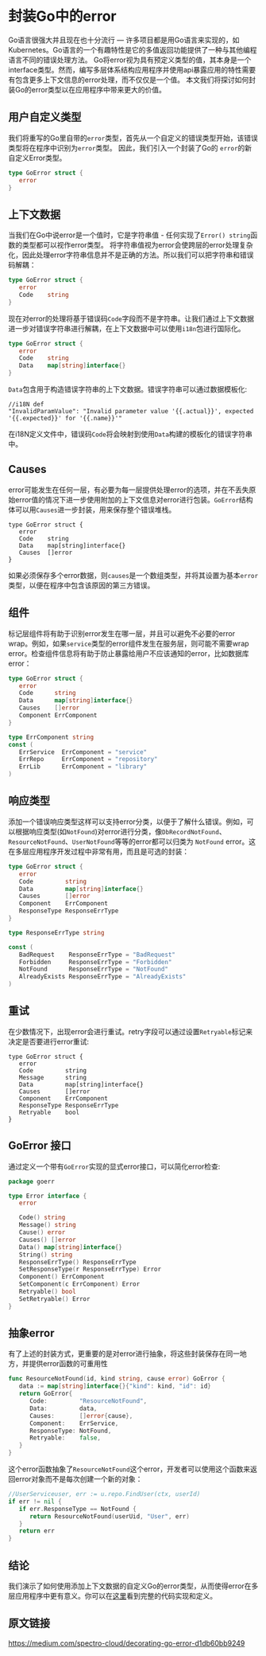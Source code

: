 # 封装Go中的error

Go语言很强大并且现在也十分流行 — 许多项目都是用Go语言来实现的，如Kubernetes。Go语言的一个有趣特性是它的多值返回功能提供了一种与其他编程语言不同的错误处理方法。 Go将error视为具有预定义类型的值，其本身是一个interface类型。然而，编写多层体系结构应用程序并使用api暴露应用的特性需要有包含更多上下文信息的error处理，而不仅仅是一个值。 本文我们将探讨如何封装Go的error类型以在应用程序中带来更大的价值。

## 用户自定义类型

我们将重写的Go里自带的`error`类型，首先从一个自定义的错误类型开始，该错误类型将在程序中识别为`error`类型。 因此，我们引入一个封装了Go的 `error`的新自定义Error类型。

```go
type GoError struct {
   error
}
```

## 上下文数据

当我们在Go中说error是一个值时，它是字符串值 - 任何实现了`Error() string`函数的类型都可以视作error类型。
将字符串值视为error会使跨层的error处理复杂化，因此处理error字符串信息并不是正确的方法。所以我们可以把字符串和错误码解耦：

```go
type GoError struct {
   error
   Code    string
}
```

现在对error的处理将基于错误码`Code`字段而不是字符串。让我们通过上下文数据进一步对错误字符串进行解耦，在上下文数据中可以使用`i18n`包进行国际化。

```go
type GoError struct {
   error
   Code    string
   Data    map[string]interface{}
}
```

`Data`包含用于构造错误字符串的上下文数据。错误字符串可以通过数据模板化:

```
//i18N def
"InvalidParamValue": "Invalid parameter value '{{.actual}}', expected '{{.expected}}' for '{{.name}}'"
```

在i18N定义文件中，错误码`Code`将会映射到使用`Data`构建的模板化的错误字符串中。

## Causes

error可能发生在任何一层，有必要为每一层提供处理error的选项，并在不丢失原始error值的情况下进一步使用附加的上下文信息对error进行包装。`GoError`结构体可以用`Causes`进一步封装，用来保存整个错误堆栈。

```
type GoError struct {
   error
   Code    string
   Data    map[string]interface{}
   Causes  []error
}
```

如果必须保存多个error数据，则`causes`是一个数组类型，并将其设置为基本`error`类型，以便在程序中包含该原因的第三方错误。


## 组件

标记层组件将有助于识别error发生在哪一层，并且可以避免不必要的error wrap。例如，如果`service`类型的error组件发生在服务层，则可能不需要wrap error。检查组件信息将有助于防止暴露给用户不应该通知的error，比如数据库error：

```go
type GoError struct {
   error
   Code      string
   Data      map[string]interface{}
   Causes    []error
   Component ErrComponent
}

type ErrComponent string
const (
   ErrService  ErrComponent = "service"
   ErrRepo     ErrComponent = "repository"
   ErrLib      ErrComponent = "library"
)
```

## 响应类型

添加一个错误响应类型这样可以支持error分类，以便于了解什么错误。例如，可以根据响应类型(如`NotFound`)对error进行分类，像`DbRecordNotFound`、`ResourceNotFound`、`UserNotFound`等等的error都可以归类为 `NotFound` error。这在多层应用程序开发过程中非常有用，而且是可选的封装：

```go
type GoError struct {
   error
   Code         string
   Data         map[string]interface{}
   Causes       []error
   Component    ErrComponent
   ResponseType ResponseErrType
}

type ResponseErrType string

const (
   BadRequest    ResponseErrType = "BadRequest"
   Forbidden     ResponseErrType = "Forbidden"
   NotFound      ResponseErrType = "NotFound"
   AlreadyExists ResponseErrType = "AlreadyExists"
)
```

## 重试

在少数情况下，出现error会进行重试。retry字段可以通过设置`Retryable`标记来决定是否要进行error重试:

```
type GoError struct {
   error
   Code         string
   Message      string
   Data         map[string]interface{}
   Causes       []error
   Component    ErrComponent
   ResponseType ResponseErrType
   Retryable    bool
}
```

## GoError 接口

通过定义一个带有`GoError`实现的显式error接口，可以简化error检查:

```go
package goerr

type Error interface {
   error

   Code() string
   Message() string
   Cause() error
   Causes() []error
   Data() map[string]interface{}
   String() string
   ResponseErrType() ResponseErrType
   SetResponseType(r ResponseErrType) Error
   Component() ErrComponent
   SetComponent(c ErrComponent) Error
   Retryable() bool
   SetRetryable() Error
}
```

## 抽象error

有了上述的封装方式，更重要的是对error进行抽象，将这些封装保存在同一地方，并提供error函数的可重用性

```go
func ResourceNotFound(id, kind string, cause error) GoError {
   data := map[string]interface{}{"kind": kind, "id": id}
   return GoError{
      Code:         "ResourceNotFound",
      Data:         data,
      Causes:       []error{cause},
      Component:    ErrService,
      ResponseType: NotFound,
      Retryable:    false,
   }
}
```

这个error函数抽象了`ResourceNotFound`这个error，开发者可以使用这个函数来返回error对象而不是每次创建一个新的对象：

```go
//UserServiceuser, err := u.repo.FindUser(ctx, userId)
if err != nil {
   if err.ResponseType == NotFound {
      return ResourceNotFound(userUid, "User", err)
   }
   return err
}
```

## 结论

我们演示了如何使用添加上下文数据的自定义Go的error类型，从而使得error在多层应用程序中更有意义。你可以在[这里](https://gist.github.com/prathabk/744367cbfc70435c56956f650612d64b)看到完整的代码实现和定义。

## 原文链接

https://medium.com/spectro-cloud/decorating-go-error-d1db60bb9249
